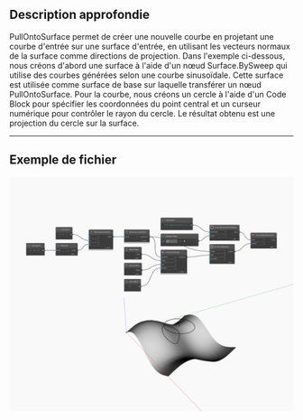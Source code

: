 ## Description approfondie
PullOntoSurface permet de créer une nouvelle courbe en projetant une courbe d'entrée sur une surface d'entrée, en utilisant les vecteurs normaux de la surface comme directions de projection. Dans l'exemple ci-dessous, nous créons d'abord une surface à l'aide d'un nœud Surface.BySweep qui utilise des courbes générées selon une courbe sinusoïdale. Cette surface est utilisée comme surface de base sur laquelle transférer un nœud PullOntoSurface. Pour la courbe, nous créons un cercle à l'aide d'un Code Block pour spécifier les coordonnées du point central et un curseur numérique pour contrôler le rayon du cercle. Le résultat obtenu est une projection du cercle sur la surface.
___
## Exemple de fichier

![PullOntoSurface](./Autodesk.DesignScript.Geometry.Curve.PullOntoSurface_img.jpg)

